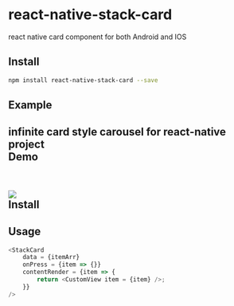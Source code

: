 # react-native-stack-card
react native card component for both Android and IOS

## Install

```bash
npm install react-native-stack-card --save
```

## Example
infinite card style carousel for react-native project 
<br>Demo
------
<br>![](https://github.com/yjy5264/react-native-card-carousel/raw/master/image/card.gif)
<br>Install
------


## Usage

```javascript
<StackCard
    data = {itemArr}
    onPress = {item => {}}
    contentRender = {item => {
        return <CustomView item = {item} />;
    }} 
/>
```
